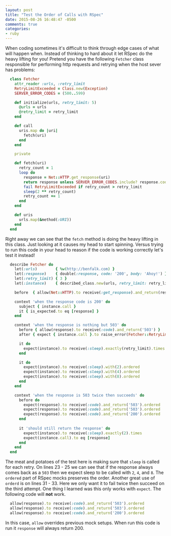 ```yaml
---
layout: post
title: "Test the Order of Calls with RSpec"
date: 2015-08-26 16:48:47 -0500
comments: true
categories: 
- ruby
---
```

When coding sometimes it's difficult to think through edge cases of what will
happen when.  Instead of thinking to hard about it let RSpec do the heavy
lifting for you!  Pretend you have the following `Fetcher` class responsible for
performing http requests and retrying when the host sever has problems:

<!-- more -->

``` ruby
  class Fetcher
    attr_reader :urls, :retry_limit
    RetryLimitExceeded = Class.new(Exception)
    SERVER_ERROR_CODES = (500..599)

    def initialize(urls, retry_limit: 5)
      @urls = urls
      @retry_limit = retry_limit
    end

    def call
      uris.map do |uri|
        fetch(uri)
      end
    end

    private

    def fetch(uri)
      retry_count = 1
      loop do
        response = Net::HTTP.get_response(uri)
        return response unless SERVER_ERROR_CODES.include? response.code.to_i
        fail RetryLimitExceeded if retry_count > retry_limit
        sleep(2 ** retry_count)
        retry_count += 1
      end
    end

    def uris
      urls.map(&method(:URI))
    end
  end
```

Right away we can see that the `fetch` method is doing the heavy lifting in this
class.  Just looking at it causes my head to start spinning. Versus trying to
run this code in your head to reason if the code is working correctly let's test
it instead!

``` ruby
  describe Fetcher do
    let(:urls)        { %w(http://benfalk.com) }
    let(:response)    { double(:response, code: '200', body: 'Ahoy!') }
    let(:retry_limit) { 3 }
    let(:instance)    { described_class.new(urls, retry_limit: retry_limit) }

    before  { allow(Net::HTTP).to receive(:get_response).and_return(response) }

    context 'when the response code is 200' do
      subject { instance.call }
      it { is_expected.to eq [response] }
    end

    context 'when the response is nothing but 503' do
      before { allow(response).to receive(:code).and_return('503') }
      after { expect { instance.call }.to raise_error(Fetcher::RetryLimitExceeded) }

      it do
        expect(instance).to receive(:sleep).exactly(retry_limit).times
      end

      it do
        expect(instance).to receive(:sleep).with(2).ordered
        expect(instance).to receive(:sleep).with(4).ordered
        expect(instance).to receive(:sleep).with(8).ordered
      end
    end

    context 'when the response is 503 twice then succeeds' do
      before do
        expect(response).to receive(:code).and_return('503').ordered 
        expect(response).to receive(:code).and_return('503').ordered 
        expect(response).to receive(:code).and_return('200').ordered 
      end
      
      it 'should still return the response' do
        expect(instance).to receive(:sleep).exactly(2).times
        expect(instance.call).to eq [response]
      end
    end
  end
```

The meat and potatoes of the test here is making sure that `sleep` is called for
each retry.  On lines 23 - 25 we can see that if the response always comes back
as a `503` then we expect sleep to be called with `2`, `4`, and `8`.  The
`ordered` part of RSpec mocks preserves the order.  Another great use of
`orderd` is on lines 31 - 33.  Here we only want it to fail twice then succeed
on the third attempt.  One thing I learned was this only works with `expect`.
The following code will **not** work.

``` ruby
  allow(response).to receive(:code).and_return('503').ordered 
  allow(response).to receive(:code).and_return('503').ordered 
  allow(response).to receive(:code).and_return('200').ordered 
```

In this case, `allow` overrides previous mock setups.  When run this code is run
it `response` will always return 200.  
